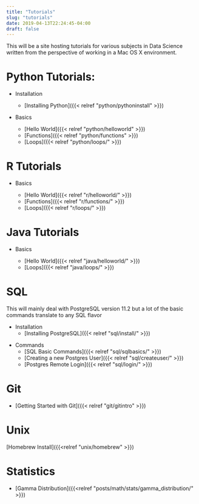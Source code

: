 ```yaml
---
title: "Tutorials"
slug: "tutorials"
date: 2019-04-13T22:24:45-04:00
draft: false
---
```

This will be a site hosting tutorials for various subjects in Data Science written
from the perspective of working in a Mac OS X environment.

# Python Tutorials:
- Installation

  - [Installing Python]({{< relref "python/pythoninstall" >}})

- Basics

  - [Hello World]({{< relref "python/helloworld" >}})
  - [Functions]({{< relref "python/functions" >}})
  - [Loops]({{< relref "python/loops/" >}})


# R Tutorials
- Basics

  - [Hello World]({{< relref "r/helloworld/" >}})
  - [Functions]({{< relref "r/functions/" >}})
  - [Loops]({{< relref "r/loops/" >}})

# Java Tutorials
* Basics

  - [Hello World]({{< relref "java/helloworld/" >}})
  - [Loops]({{< relref "java/loops/" >}})

# SQL
This will mainly deal with PostgreSQL version 11.2 but a lot of the
basic commands translate to any SQL flavor

- Installation
  - [Installing PostgreSQL]({{< relref "sql/install/" >}})

* Commands
  - [SQL Basic Commands]({{< relref "sql/sqlbasics/" >}})
  - [Creating a new Postgres User]({{< relref "sql/createuser/" >}})
  - [Postgres Remote Login]({{< relref "sql/login/" >}})

# Git

- [Getting Started with Git]({{< relref "git/gitintro" >}})

# Unix
[Homebrew Install]({{<relref "unix/homebrew" >}})


# Statistics
- [Gamma Distribution]({{<relref "posts/math/stats/gamma_distribution/" >}})
